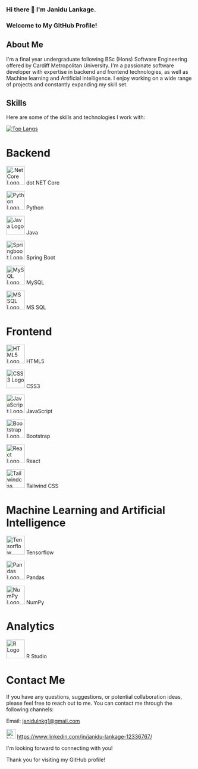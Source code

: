 ### Hi there 👋 I'm Janidu Lankage. 

### Welcome to My GitHub Profile!

## About Me

I'm a final year undergraduate following BSc (Hons) Software Engineering offered by Cardiff Metropolitan University. I'm a passionate software developer with expertise in backend and frontend technologies, as well as Machine learning and Artificial intelligence. I enjoy working on a wide range of projects and constantly expanding my skill set. 

## Skills
Here are some of the skills and technologies I work with:

[![Top Langs](https://github-readme-stats.vercel.app/api/top-langs/?username=janidulnkg1)](https://github.com/anuraghazra/github-readme-stats)

# Backend
<img src="https://cdn.jsdelivr.net/gh/devicons/devicon/icons/dot-net/dot-net-original.svg" alt=".Net Core Logo" width="50" height="50"> dot NET Core

<img src="https://cdn.jsdelivr.net/gh/devicons/devicon/icons/python/python-original.svg" alt="Python Logo" width="50" height="50"> Python

<img src="https://cdn.jsdelivr.net/gh/devicons/devicon/icons/java/java-original.svg" alt="Java Logo" width="50" height="50"> Java

<img src="https://cdn.jsdelivr.net/gh/devicons/devicon/icons/spring/spring-original.svg" alt="Springboot Logo" width="50" height="50"> Spring Boot

<img src="https://cdn.jsdelivr.net/gh/devicons/devicon/icons/mysql/mysql-original.svg" alt="MySQL Logo" width="50" height="50"> MySQL

<img src="https://cdn.jsdelivr.net/gh/devicons/devicon/icons/microsoftsqlserver/microsoftsqlserver-plain.svg" alt="MSSQL Logo" width="50" height="50"> MS SQL

# Frontend
<img src="https://cdn.jsdelivr.net/gh/devicons/devicon/icons/html5/html5-original.svg" alt="HTML5 Logo" width="50" height="50"> HTML5

<img src="https://cdn.jsdelivr.net/gh/devicons/devicon/icons/css3/css3-original.svg" alt="CSS3 Logo" width="50" height="50"> CSS3

<img src="https://cdn.jsdelivr.net/gh/devicons/devicon/icons/javascript/javascript-original.svg" alt="JavaScript Logo" width="50" height="50"> JavaScript

<img src="https://cdn.jsdelivr.net/gh/devicons/devicon/icons/bootstrap/bootstrap-original.svg" alt="Bootstrap Logo" width="50" height="50"> Bootstrap

<img src="https://cdn.jsdelivr.net/gh/devicons/devicon/icons/react/react-original.svg" alt="React Logo" width="50" height="50"> React

<img src="https://upload.wikimedia.org/wikipedia/commons/d/d5/Tailwind_CSS_Logo.svg" alt="Tailwindcss Logo" width="50" height="50"> Tailwind CSS

# Machine Learning and Artificial Intelligence

<img src="https://cdn.jsdelivr.net/gh/devicons/devicon/icons/tensorflow/tensorflow-original.svg" alt="Tensorflow Logo" width="50" height="50"> Tensorflow

<img src="https://upload.wikimedia.org/wikipedia/commons/e/ed/Pandas_logo.svg" alt="Pandas Logo" width="50" height="50"> Pandas

<img src="https://upload.wikimedia.org/wikipedia/commons/3/31/NumPy_logo_2020.svg" alt="NumPy Logo" width="50" height="50"> NumPy


# Analytics
<img src="https://cdn.jsdelivr.net/gh/devicons/devicon/icons/r/r-original.svg" alt="R Logo" width="50" height="50"> R Studio

# Contact Me
If you have any questions, suggestions, or potential collaboration ideas, please feel free to reach out to me. You can contact me through the following channels:

Email: janidulnkg1@gmail.com

<img src="https://cdn.jsdelivr.net/gh/devicons/devicon/icons/linkedin/linkedin-original.svg" alt="Linkedin Logo" width="25" height="25"> https://www.linkedin.com/in/janidu-lankage-12336767/

I'm looking forward to connecting with you!

Thank you for visiting my GitHub profile!
<!--
**janidulnkg1/janidulnkg1** is a ✨ _special_ ✨ repository because its `README.md` (this file) appears on your GitHub profile.

